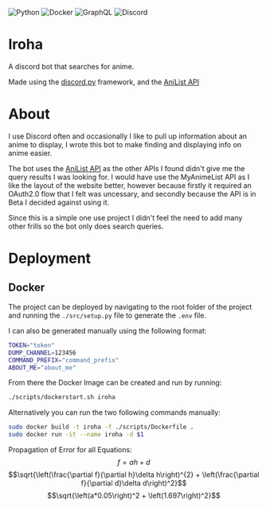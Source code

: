 ![Python](https://img.shields.io/badge/python-3670A0?style=for-the-badge&logo=python&logoColor=ffdd54)
![Docker](https://img.shields.io/badge/docker-%230db7ed.svg?style=for-the-badge&logo=docker&logoColor=white)
![GraphQL](https://img.shields.io/badge/-GraphQL-E10098?style=for-the-badge&logo=graphql&logoColor=white)
![Discord](https://img.shields.io/badge/Discord-%235865F2.svg?style=for-the-badge&logo=discord&logoColor=white)

# Iroha

A discord bot that searches for anime.

Made using the [discord.py](https://discordpy.readthedocs.io/en/stable/) framework, and the [AniList API](https://anilist.gitbook.io/anilist-apiv2-docs/)

# About

I use Discord often and occasionally I like to pull up information about an anime to display, I wrote this bot to make finding and displaying info on anime easier.

The bot uses the [AniList API](https://anilist.gitbook.io/anilist-apiv2-docs/) as the other APIs I found didn't give me the query results I was looking for. I would have use the MyAnimeList API as I like the layout of the website better, however because firstly it required an OAuth2.0 flow that I felt was uncessary, and secondly because the API is in Beta I decided against using it.

Since this is a simple one use project I didn't feel the need to add many other frills so the bot only does search queries.

# Deployment

## Docker

The project can be deployed by navigating to the root folder of the project and running the `./src/setup.py` file to generate the `.env` file. 

I can also be generated manually using the following format:
```sh
TOKEN="token"
DUMP_CHANNEL=123456
COMMAND_PREFIX="command_prefix"
ABOUT_ME="about_me"
```

From there the Docker Image can be created and run by running:
```bash
./scripts/dockerstart.sh iroha
```

Alternatively you can run the two following commands manually: 
```bash
sudo docker build -t iroha -f ./scripts/Dockerfile .
sudo docker run -it --name iroha -d $1
```

Propagation of Error for all Equations:
$$f=ah+d$$
$$\sqrt{\left(\frac{\partial f}{\partial h}\delta h\right)^{2} + \left(\frac{\partial f}{\partial d}\delta d\right)^2}$$
$$\sqrt{\left(a*0.05\right)^2 + \left(1.697\right)^2}$$

